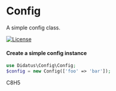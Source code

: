 # Config
A simple config class.

[![License](https://poser.pugx.org/didatus/random-string/license)](https://packagist.org/packages/didatus/random-string)


#### Create a simple config instance
```php
use Didatus\Config\Config;
$config = new Config(['foo' => 'bar']);
```



C8H5
